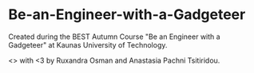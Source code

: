 # Be-an-Engineer-with-a-Gadgeteer

Created during the BEST Autumn Course "Be an Engineer with a Gadgeteer" at Kaunas University of Technology.

<> with <3 by Ruxandra Osman and Anastasia Pachni Tsitiridou.
